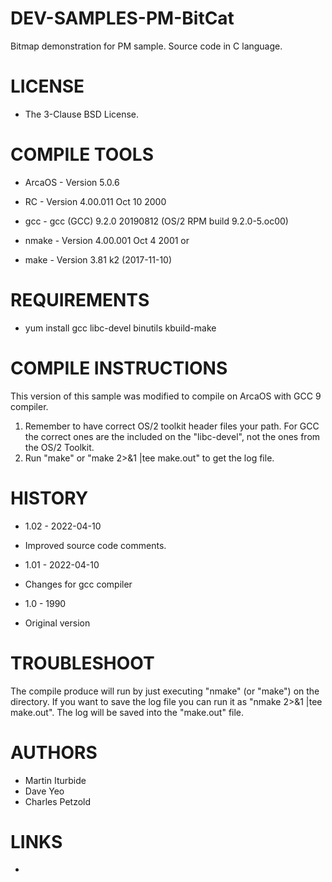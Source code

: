 # DEV-SAMPLES-PM-BitCat
Bitmap demonstration for PM sample. Source code in C language.

LICENSE
===============
* The 3-Clause BSD License.

COMPILE TOOLS
===============
* ArcaOS	- Version 5.0.6
* RC 		- Version 4.00.011 Oct 10 2000
* gcc		- gcc (GCC) 9.2.0 20190812 (OS/2 RPM build 9.2.0-5.oc00)

* nmake		- Version 4.00.001 Oct  4 2001
or
* make 		- Version 3.81 k2 (2017-11-10)

REQUIREMENTS
===============
* yum install gcc libc-devel binutils kbuild-make

COMPILE INSTRUCTIONS
===============
This version of this sample was modified to compile on ArcaOS with GCC 9 compiler. 
1) Remember to have correct OS/2 toolkit header files your path. For GCC the correct ones are the included on the "libc-devel", not the ones from the OS/2 Toolkit.
2) Run "make" or "make 2>&1 |tee make.out" to get the log file.

HISTORY
===============
* 1.02 - 2022-04-10
- Improved source code comments.

* 1.01 - 2022-04-10
- Changes for gcc compiler

* 1.0 - 1990
- Original version

TROUBLESHOOT
===============
The compile produce will run by just executing "nmake" (or "make") on the directory. If you want to save the log file you can run it as "nmake 2>&1 |tee make.out". The log will be saved into the "make.out" file. 

AUTHORS
===============
* Martin Iturbide
* Dave Yeo
* Charles Petzold

LINKS
===============
* 
